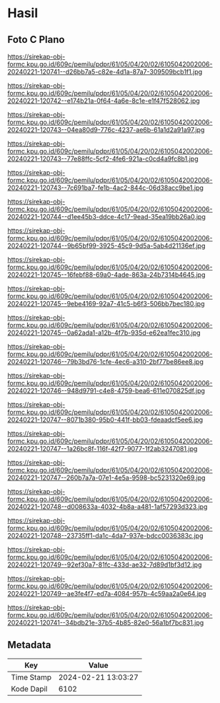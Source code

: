# Hasil

## Foto C Plano

https://sirekap-obj-formc.kpu.go.id/609c/pemilu/pdpr/61/05/04/20/02/6105042002006-20240221-120741--d26bb7a5-c82e-4d1a-87a7-309509bcb1f1.jpg

https://sirekap-obj-formc.kpu.go.id/609c/pemilu/pdpr/61/05/04/20/02/6105042002006-20240221-120742--e174b21a-0f64-4a6e-8c1e-e1f47f528062.jpg

https://sirekap-obj-formc.kpu.go.id/609c/pemilu/pdpr/61/05/04/20/02/6105042002006-20240221-120743--04ea80d9-776c-4237-ae6b-61a1d2a91a97.jpg

https://sirekap-obj-formc.kpu.go.id/609c/pemilu/pdpr/61/05/04/20/02/6105042002006-20240221-120743--77e88ffc-5cf2-4fe6-921a-c0cd4a9fc8b1.jpg

https://sirekap-obj-formc.kpu.go.id/609c/pemilu/pdpr/61/05/04/20/02/6105042002006-20240221-120743--7c691ba7-fe1b-4ac2-844c-06d38acc9be1.jpg

https://sirekap-obj-formc.kpu.go.id/609c/pemilu/pdpr/61/05/04/20/02/6105042002006-20240221-120744--d1ee45b3-ddce-4c17-9ead-35ea19bb26a0.jpg

https://sirekap-obj-formc.kpu.go.id/609c/pemilu/pdpr/61/05/04/20/02/6105042002006-20240221-120744--9b65bf99-3925-45c9-9d5a-5ab4d21136ef.jpg

https://sirekap-obj-formc.kpu.go.id/609c/pemilu/pdpr/61/05/04/20/02/6105042002006-20240221-120745--16febf88-69a0-4ade-863a-24b7314b4645.jpg

https://sirekap-obj-formc.kpu.go.id/609c/pemilu/pdpr/61/05/04/20/02/6105042002006-20240221-120745--9ebe4169-92a7-41c5-b6f3-506bb7bec180.jpg

https://sirekap-obj-formc.kpu.go.id/609c/pemilu/pdpr/61/05/04/20/02/6105042002006-20240221-120745--0a62ada1-a12b-4f7b-935d-e62ea1fec310.jpg

https://sirekap-obj-formc.kpu.go.id/609c/pemilu/pdpr/61/05/04/20/02/6105042002006-20240221-120746--79b3bd76-1cfe-4ec6-a310-2bf77be86ee8.jpg

https://sirekap-obj-formc.kpu.go.id/609c/pemilu/pdpr/61/05/04/20/02/6105042002006-20240221-120746--948d9791-c4e8-4759-bea6-611e070825df.jpg

https://sirekap-obj-formc.kpu.go.id/609c/pemilu/pdpr/61/05/04/20/02/6105042002006-20240221-120747--8071b380-95b0-441f-bb03-fdeaadcf5ee6.jpg

https://sirekap-obj-formc.kpu.go.id/609c/pemilu/pdpr/61/05/04/20/02/6105042002006-20240221-120747--1a26bc8f-116f-42f7-9077-1f2ab3247081.jpg

https://sirekap-obj-formc.kpu.go.id/609c/pemilu/pdpr/61/05/04/20/02/6105042002006-20240221-120747--260b7a7a-07e1-4e5a-9598-bc5231320e69.jpg

https://sirekap-obj-formc.kpu.go.id/609c/pemilu/pdpr/61/05/04/20/02/6105042002006-20240221-120748--d008633a-4032-4b8a-a481-1af57293d323.jpg

https://sirekap-obj-formc.kpu.go.id/609c/pemilu/pdpr/61/05/04/20/02/6105042002006-20240221-120748--23735ff1-da1c-4da7-937e-bdcc0036383c.jpg

https://sirekap-obj-formc.kpu.go.id/609c/pemilu/pdpr/61/05/04/20/02/6105042002006-20240221-120749--92ef30a7-81fc-433d-ae32-7d89d1bf3d12.jpg

https://sirekap-obj-formc.kpu.go.id/609c/pemilu/pdpr/61/05/04/20/02/6105042002006-20240221-120749--ae3fe4f7-ed7a-4084-957b-4c59aa2a0e64.jpg

https://sirekap-obj-formc.kpu.go.id/609c/pemilu/pdpr/61/05/04/20/02/6105042002006-20240221-120741--34bdb21e-37b5-4b85-82e0-56a1bf7bc831.jpg


## Metadata

| Key        | Value               |
| ---------- | ------------------- |
| Time Stamp | 2024-02-21 13:03:27 |
| Kode Dapil | 6102                |



